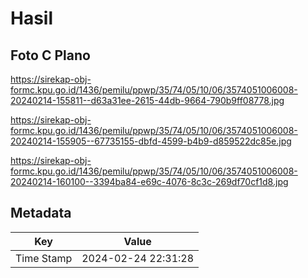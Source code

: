# Hasil

## Foto C Plano

https://sirekap-obj-formc.kpu.go.id/1436/pemilu/ppwp/35/74/05/10/06/3574051006008-20240214-155811--d63a31ee-2615-44db-9664-790b9ff08778.jpg

https://sirekap-obj-formc.kpu.go.id/1436/pemilu/ppwp/35/74/05/10/06/3574051006008-20240214-155905--67735155-dbfd-4599-b4b9-d859522dc85e.jpg

https://sirekap-obj-formc.kpu.go.id/1436/pemilu/ppwp/35/74/05/10/06/3574051006008-20240214-160100--3394ba84-e69c-4076-8c3c-269df70cf1d8.jpg


## Metadata

| Key        | Value               |
| ---------- | ------------------- |
| Time Stamp | 2024-02-24 22:31:28 |




